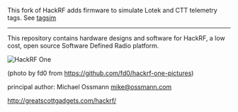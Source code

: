 This fork of HackRF adds firmware to simulate Lotek and CTT telemetry tags.
See [tagsim](https://github.com/jbrzusto/hackrf/tree/tagsim/firmware/tagsim)

---

This repository contains hardware designs and software for HackRF,
a low cost, open source Software Defined Radio platform.

![HackRF One](https://raw.github.com/mossmann/hackrf/master/doc/HackRF-One-fd0-0009.jpeg)

(photo by fd0 from https://github.com/fd0/hackrf-one-pictures)

principal author: Michael Ossmann <mike@ossmann.com>

http://greatscottgadgets.com/hackrf/
